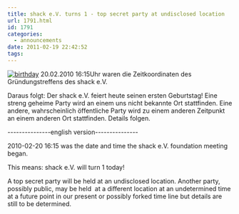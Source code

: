 ```yaml
---
title: shack e.V. turns 1 - top secret party at undisclosed location
url: 1791.html
id: 1791
categories:
  - announcements
date: 2011-02-19 22:42:52
tags:
---
```


[![](https://blog.shackspace.de/wp-content/uploads/2011/02/birthday.png "birthday")](https://blog.shackspace.de/wp-content/uploads/2011/02/birthday.png)
20.02.2010 16:15Uhr waren die Zeitkoordinaten des Gründungstreffens des shack e.V.

Daraus folgt: Der shack e.V. feiert heute seinen ersten Geburtstag!
Eine streng geheime Party wird an einem uns nicht bekannte Ort stattfinden. Eine andere, wahrscheinlich öffentliche Party wird zu einem anderen Zeitpunkt an einem anderen Ort stattfinden. Details folgen.

---------------english version---------------

2010-02-20 16:15 was the date and time the shack e.V. foundation meeting began.

This means: shack e.V. will turn 1 today!

A top secret party will be held at an undisclosed location. Another party, possibly public, may be held  at a different location at an undetermined time at a future point in our present or possibly forked time line but details are still to be determined.